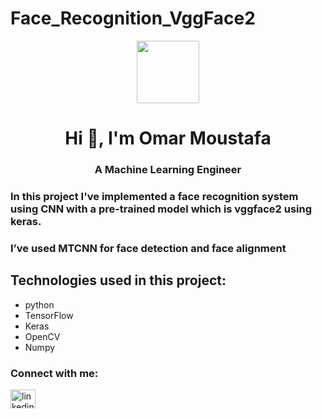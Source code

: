 # Face_Recognition_VggFace2

<div id="header" align="center">
  <img src="https://media.giphy.com/media/2wTHZWvnROfQQB2xIZ/giphy.gif" width="100"/>
</div>

<h1 align="center">Hi 👋, I'm Omar Moustafa</h1>
<h3 align="center">A Machine Learning Engineer</h3>


### In this project I've implemented a face recognition system using CNN with a pre-trained model which is vggface2 using keras.
### I’ve used MTCNN for face detection and face alignment


## Technologies used in this project:
* python
* TensorFlow
* Keras
* OpenCV
* Numpy

<h3 align="left">Connect with me:</h3>
<p align="left">
<a href="https://www.linkedin.com/in/omar-moustafa/" target="blank"><img align="center" src="https://raw.githubusercontent.com/rahuldkjain/github-profile-readme-generator/master/src/images/icons/Social/linked-in-alt.svg" alt="linkedin.com/in/omar-moustafa" height="30" width="40" /></a>
</p>

